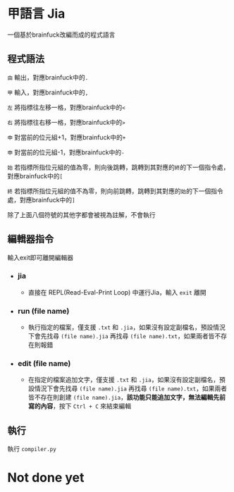 # 甲語言 Jia
一個基於brainfuck改編而成的程式語言

## 程式語法
`由` 輸出，對應brainfuck中的`.`

`甲` 輸入，對應brainfuck中的`,`

`左` 將指標往左移一格，對應brainfuck中的`<`

`右` 將指標往右移一格，對應brainfuck中的`>`

`申` 對當前的位元組+1，對應brainfuck中的`+`

`申` 對當前的位元組-1，對應brainfuck中的`-`

`始` 若指標所指位元組的值為零，則向後跳轉，跳轉到其對應的`終`的下一個指令處，對應brainfuck中的`[`

`終` 若指標所指位元組的值不為零，則向前跳轉，跳轉到其對應的`始`的下一個指令處，對應brainfuck中的`]`

除了上面八個符號的其他字都會被視為註解，不會執行

## 編輯器指令
輸入exit即可離開編輯器
- ### jia
    - 直接在 REPL(Read-Eval-Print Loop) 中運行Jia，輸入 `exit` 離開

- ### run (file name)
    - 執行指定的檔案，僅支援 `.txt` 和 `.jia`，如果沒有設定副檔名，預設情況下會先找尋 `(file name).jia` 再找尋 `(file name).txt`，如果兩者皆不存在則報錯

- ### edit (file name)
    - 在指定的檔案追加文字，僅支援 `.txt` 和 `.jia`，如果沒有設定副檔名，預設情況下會先找尋 `(file name).jia` 再找尋 `(file name).txt`，如果兩者皆不存在則創建 `(file name).jia`，**該功能只能追加文字，無法編輯先前寫的內容**，按下 `Ctrl + C` 來結束編輯

## 執行
執行 `compiler.py`

# Not done yet